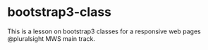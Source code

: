 # bootstrap3-class
This is a lesson on bootstrap3 classes for a responsive web pages @pluralsight MWS main track.
